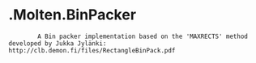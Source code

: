 ﻿  
# .Molten.BinPacker

            A Bin packer implementation based on the 'MAXRECTS' method developed by Jukka Jylänki: http://clb.demon.fi/files/RectangleBinPack.pdf
            
